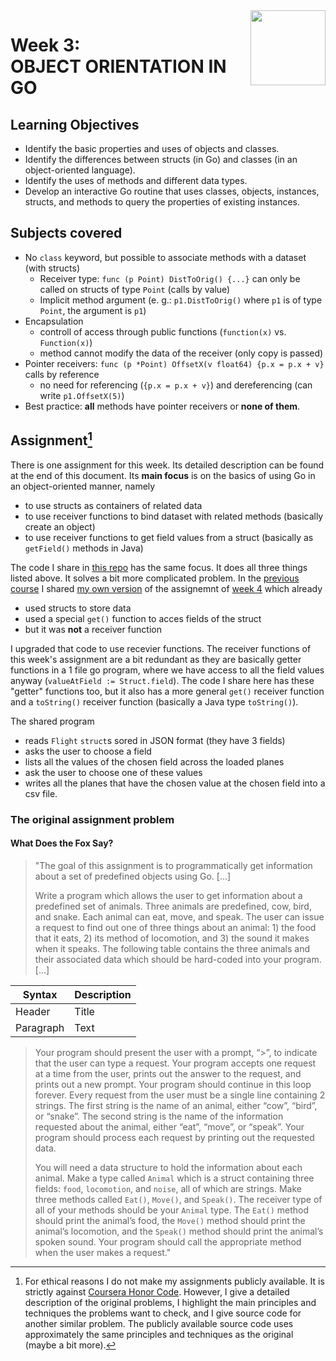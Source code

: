 <a href="../">
  <img src="/img/Functions,%20Methods,%20and%20Interfaces%20in%20Go%20logo.avif" width="120" align="right">
</a>

# Week 3: <br> OBJECT ORIENTATION IN GO

## Learning Objectives
- Identify the basic properties and uses of objects and classes.
- Identify the differences between structs (in Go) and classes (in an object-oriented language).
- Identify the uses of methods and different data types.
- Develop an interactive Go routine that uses classes, objects, instances, structs, and methods to query the properties of existing instances.

## Subjects covered
- No `class` keyword, but possible to associate methods with a dataset (with structs)
  - Receiver type: `func (p Point) DistToOrig() {...}` can only be called on structs of type `Point` (calls by value)
  - Implicit method argument (e. g.: `p1.DistToOrig()` where `p1` is of type `Point`, the argument is `p1`)
- Encapsulation
  - controll of access through public functions (`function(x)` vs. `Function(x)`)
  - method cannot modify the data of the receiver (only copy is passed)
- Pointer receivers: `func (p *Point) OffsetX(v float64) {p.x = p.x + v}` calls by reference
  - no need for referencing (`{p.x = p.x + v}`) and dereferencing (can write `p1.OffsetX(5)`)
- Best practice: **all** methods have pointer receivers or **none of them**.

## Assignment[^1] 

There is one assignment for this week. Its detailed description can be found at the end of this document. Its **main focus** is on the basics of using Go in an object-oriented manner, namely
- to use structs as containers of related data
- to use receiver functions to bind dataset with related methods (basically create an object)
- to use receiver functions to get field values from a struct (basically as `getField()` methods in Java)

The code I share in [this repo](./quasiObjects.go) has the same focus. It does all three things listed above. It solves a bit more complicated problem. In the [previous course](../../Getting%20Started%20with%20Go) I shared [my own version](../../Getting%20Started%20with%20Go/Week%204/readwrite.go) of the assignemnt of [week 4](../../Getting%20Started%20with%20Go/Week%204) which already 
- used structs to store data
- used a special `get()` function to acces fields of the struct
- but it was **not** a receiver function

I upgraded that code to use recevier functions. The receiver functions of this week's assignment are a bit redundant as they are basically getter functions in a 1 file go program, where we have access to all the field values anyway (`valueAtField := Struct.field`). The code I share here has these "getter" functions too, but it also has a more general `get()` receiver function and a `toString()` receiver function (basically a Java type `toString()`). 

The shared program 
- reads `Flight` `struct`s sored in JSON format (they have 3 fields) 
- asks the user to choose a field 
- lists all the values of the chosen field across the loaded planes 
- ask the user to choose one of these values 
- writes all the planes that have the chosen value at the chosen field into a csv file. 

### The original assignment problem

#### What Does the Fox Say?

>"The goal of this assignment is to programmatically get information about a set of predefined objects using Go. \[...\] 
>
>Write a program which allows the user to get information about a predefined set of animals. Three animals are predefined, cow, bird, and snake. Each animal can eat, move, and speak. The user can issue a request to find out one of three things about an animal: 1) the food that it eats, 2) its method of locomotion, and 3) the sound it makes when it speaks. The following table contains the three animals and their associated data which should be hard-coded into your program. \[...\] 

| Syntax      | Description |
| ----------- | ----------- |
| Header      | Title       |
| Paragraph   | Text        |

>Your program should present the user with a prompt, “>”, to indicate that the user can type a request. Your program accepts one request at a time from the user, prints out the answer to the request, and prints out a new prompt. Your program should continue in this loop forever. Every request from the user must be a single line containing 2 strings. The first string is the name of an animal, either “cow”, “bird”, or “snake”. The second string is the name of the information requested about the animal, either “eat”, “move”, or “speak”. Your program should process each request by printing out the requested data.
>
>You will need a data structure to hold the information about each animal. Make a type called `Animal` which is a struct containing three fields: `food`, `locomotion`, and `noise`, all of which are strings. Make three methods called `Eat()`, `Move()`, and `Speak()`. The receiver type of all of your methods should be your `Animal` type. The `Eat()` method should print the animal’s food, the `Move()` method should print the animal’s locomotion, and the `Speak()` method should print the animal’s spoken sound. Your program should call the appropriate method when the user makes a request."

[^1]: For ethical reasons I do not make my assignments publicly available. It is strictly against [Coursera Honor Code](https://www.coursera.support/s/article/209818863-Coursera-Honor-Code?language=en_US). However, I give a detailed description of the original problems, I highlight the main principles and techniques the problems want to check, and I give source code for another similar problem. The publicly available source code uses approximately the same principles and techniques as the original (maybe a bit more). 
